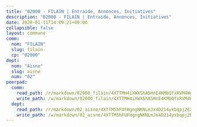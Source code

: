 ```yaml
---
title: "02000 - FILAIN | Entraide, Annonces, Initiatives"
description: "02000 - FILAIN | Entraide, Annonces, Initiatives"
date: 2020-01-11T14:09:21+09:00
collapsible: false
layout: commune
comm:
  nom: "FILAIN"
  slug: filain
  cp: "02000"
dept:
  nom: "Aisne"
  slug: aisne
  num: "02"
peerpad:
  comm:
    read_path: /r/markdown/02000_filain/4XTTMH4iXWXShA5HnE4KMbQfxRVM4WgWz4Pm6pdZbjcmm8gvn
    write_path: /w/markdown/02000_filain/4XTTMH4iXWXShA5HnE4KMbQfxRVM4WgWz4Pm6pdZbjcmm8gvn-K3TgUtQHveqSQ6FSFpZpEiNU3ccBtajQ3WQNPMKUz7WkEfdD8AumbdTHPjthCRBkFfzTk9cRtpzTLAfXmqnEvvpGrjm1kMDj8TbXwzuuppkNe7F16YZdVoPg4DCUGFtHQKRS2kqY
  dept:
    read_path: /r/markdown/02_aisne/4XTTM5hFUFHgngNKNLmJx4D214yxbqpj2EXK5CBjZ5LZF3zAf
    write_path: /w/markdown/02_aisne/4XTTM5hFUFHgngNKNLmJx4D214yxbqpj2EXK5CBjZ5LZF3zAf-K3TgUfAP6D753WPagZBnpcFgyCUpnZXNhrQsKU6J8qon6wxmFCHD5kB3GMzCYyJmAGHN58p9qgKDhnEgSAuHEK3wjVXSJoUkHyn6Vb7T2aNZ2y6ez5BMkQCEQxoUkfyK9J3TXU3M
---
```


